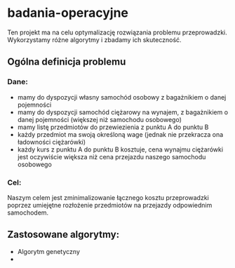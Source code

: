 ﻿# badania-operacyjne

Ten projekt ma na celu optymalizację rozwiązania problemu przeprowadzki. Wykorzystamy różne algorytmy i zbadamy ich skuteczność.

## Ogólna definicja problemu
### Dane:
- mamy do dyspozycji własny samochód osobowy z bagażnikiem o danej pojemności
- mamy do dyspozycji samochód ciężarowy na wynajem, z bagażnikiem o danej pojemności (większej niż samochodu osobowego)
- mamy listę przedmiotów do przewiezienia z punktu A do punktu B
- każdy przedmiot ma swoją określoną wage (jednak nie przekracza ona ładowności ciężarówki)
- każdy kurs z punktu A do punktu B kosztuje, cena wynajmu ciężarówki jest oczywiście większa niż cena przejazdu naszego samochodu osobowego

### Cel:
Naszym celem jest zminimalizowanie łącznego kosztu przeprowadzki poprzez umiejętne rozłożenie przedmiotów na przejazdy odpowiednim samochodem.

## Zastosowane algorytmy:
- Algorytm genetyczny
- 

